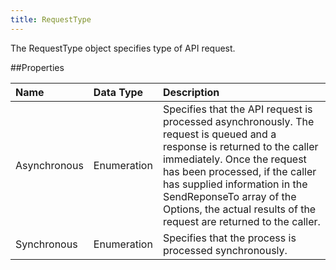```yaml
---
title: RequestType
---
```

The RequestType object specifies type of API request.

##Properties
<table class="table table-hover"> <thead align="left"><tr><th>Name</th><th>Data Type</th><th>Description</th></tr></thead> <tbody><tr><td>Asynchronous</td><td>Enumeration</td><td>Specifies that the API request is processed asynchronously. The request is queued and a response is returned to the caller immediately. Once the request has been processed, if the caller has supplied information in the SendReponseTo array of the Options, the actual results of the request are returned to the caller.</td></tr><tr><td>Synchronous</td><td>Enumeration</td><td>Specifies that the process is processed synchronously.</td></tr></tbody></table>
